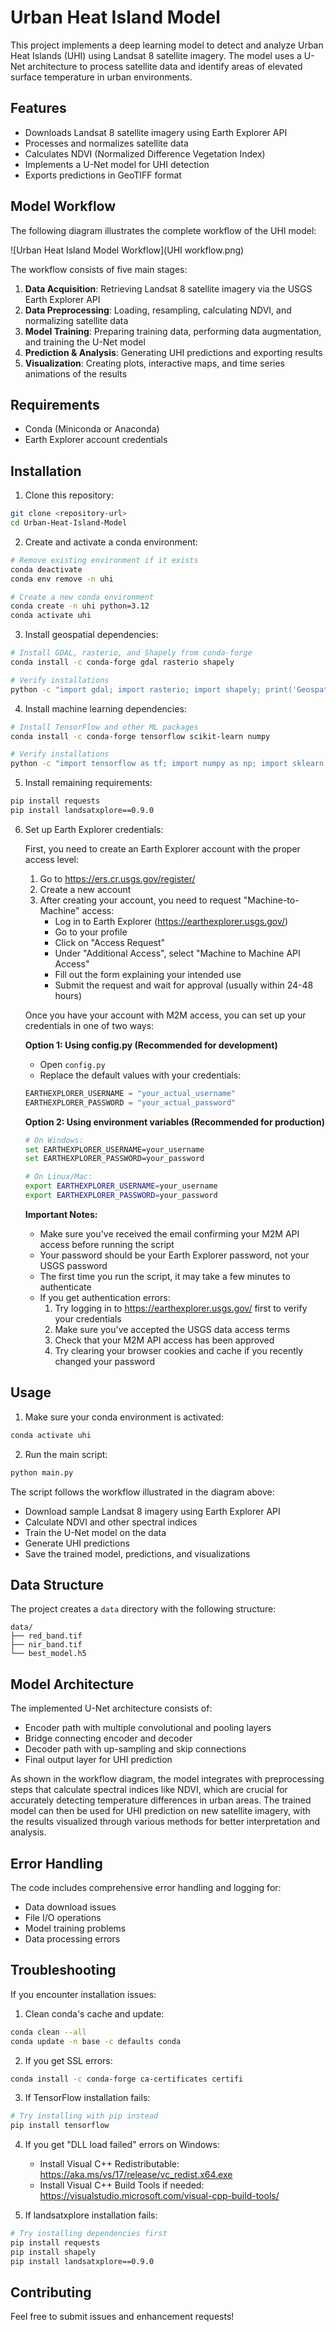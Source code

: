 # Urban Heat Island Model

This project implements a deep learning model to detect and analyze Urban Heat Islands (UHI) using Landsat 8 satellite imagery. The model uses a U-Net architecture to process satellite data and identify areas of elevated surface temperature in urban environments.

## Features

- Downloads Landsat 8 satellite imagery using Earth Explorer API
- Processes and normalizes satellite data
- Calculates NDVI (Normalized Difference Vegetation Index)
- Implements a U-Net model for UHI detection
- Exports predictions in GeoTIFF format

## Model Workflow

The following diagram illustrates the complete workflow of the UHI model:

![Urban Heat Island Model Workflow](UHI workflow.png)

The workflow consists of five main stages:
1. **Data Acquisition**: Retrieving Landsat 8 satellite imagery via the USGS Earth Explorer API
2. **Data Preprocessing**: Loading, resampling, calculating NDVI, and normalizing satellite data
3. **Model Training**: Preparing training data, performing data augmentation, and training the U-Net model
4. **Prediction & Analysis**: Generating UHI predictions and exporting results
5. **Visualization**: Creating plots, interactive maps, and time series animations of the results

## Requirements

- Conda (Miniconda or Anaconda)
- Earth Explorer account credentials

## Installation

1. Clone this repository:
```bash
git clone <repository-url>
cd Urban-Heat-Island-Model
```

2. Create and activate a conda environment:
```bash
# Remove existing environment if it exists
conda deactivate
conda env remove -n uhi

# Create a new conda environment
conda create -n uhi python=3.12
conda activate uhi
```

3. Install geospatial dependencies:
```bash
# Install GDAL, rasterio, and Shapely from conda-forge
conda install -c conda-forge gdal rasterio shapely

# Verify installations
python -c "import gdal; import rasterio; import shapely; print('Geospatial packages installed successfully!')"
```

4. Install machine learning dependencies:
```bash
# Install TensorFlow and other ML packages
conda install -c conda-forge tensorflow scikit-learn numpy

# Verify installations
python -c "import tensorflow as tf; import numpy as np; import sklearn; print('ML packages installed successfully!')"
```

5. Install remaining requirements:
```bash
pip install requests
pip install landsatxplore==0.9.0
```

6. Set up Earth Explorer credentials:
   
   First, you need to create an Earth Explorer account with the proper access level:

   1. Go to https://ers.cr.usgs.gov/register/
   2. Create a new account
   3. After creating your account, you need to request "Machine-to-Machine" access:
      - Log in to Earth Explorer (https://earthexplorer.usgs.gov/)
      - Go to your profile
      - Click on "Access Request"
      - Under "Additional Access", select "Machine to Machine API Access"
      - Fill out the form explaining your intended use
      - Submit the request and wait for approval (usually within 24-48 hours)

   Once you have your account with M2M access, you can set up your credentials in one of two ways:

   **Option 1: Using config.py (Recommended for development)**
   - Open `config.py`
   - Replace the default values with your credentials:
   ```python
   EARTHEXPLORER_USERNAME = "your_actual_username"
   EARTHEXPLORER_PASSWORD = "your_actual_password"
   ```

   **Option 2: Using environment variables (Recommended for production)**
   ```bash
   # On Windows:
   set EARTHEXPLORER_USERNAME=your_username
   set EARTHEXPLORER_PASSWORD=your_password

   # On Linux/Mac:
   export EARTHEXPLORER_USERNAME=your_username
   export EARTHEXPLORER_PASSWORD=your_password
   ```

   **Important Notes:**
   - Make sure you've received the email confirming your M2M API access before running the script
   - Your password should be your Earth Explorer password, not your USGS password
   - The first time you run the script, it may take a few minutes to authenticate
   - If you get authentication errors:
     1. Try logging in to https://earthexplorer.usgs.gov/ first to verify your credentials
     2. Make sure you've accepted the USGS data access terms
     3. Check that your M2M API access has been approved
     4. Try clearing your browser cookies and cache if you recently changed your password

## Usage

1. Make sure your conda environment is activated:
```bash
conda activate uhi
```

2. Run the main script:
```bash
python main.py
```

The script follows the workflow illustrated in the diagram above:
- Download sample Landsat 8 imagery using Earth Explorer API
- Calculate NDVI and other spectral indices
- Train the U-Net model on the data
- Generate UHI predictions
- Save the trained model, predictions, and visualizations

## Data Structure

The project creates a `data` directory with the following structure:
```
data/
├── red_band.tif
├── nir_band.tif
└── best_model.h5
```

## Model Architecture

The implemented U-Net architecture consists of:
- Encoder path with multiple convolutional and pooling layers
- Bridge connecting encoder and decoder
- Decoder path with up-sampling and skip connections
- Final output layer for UHI prediction

As shown in the workflow diagram, the model integrates with preprocessing steps that calculate spectral indices like NDVI, which are crucial for accurately detecting temperature differences in urban areas. The trained model can then be used for UHI prediction on new satellite imagery, with the results visualized through various methods for better interpretation and analysis.

## Error Handling

The code includes comprehensive error handling and logging for:
- Data download issues
- File I/O operations
- Model training problems
- Data processing errors

## Troubleshooting

If you encounter installation issues:

1. Clean conda's cache and update:
```bash
conda clean --all
conda update -n base -c defaults conda
```

2. If you get SSL errors:
```bash
conda install -c conda-forge ca-certificates certifi
```

3. If TensorFlow installation fails:
```bash
# Try installing with pip instead
pip install tensorflow
```

4. If you get "DLL load failed" errors on Windows:
   - Install Visual C++ Redistributable: https://aka.ms/vs/17/release/vc_redist.x64.exe
   - Install Visual C++ Build Tools if needed: https://visualstudio.microsoft.com/visual-cpp-build-tools/

5. If landsatxplore installation fails:
```bash
# Try installing dependencies first
pip install requests
pip install shapely
pip install landsatxplore==0.9.0
```

## Contributing

Feel free to submit issues and enhancement requests!
